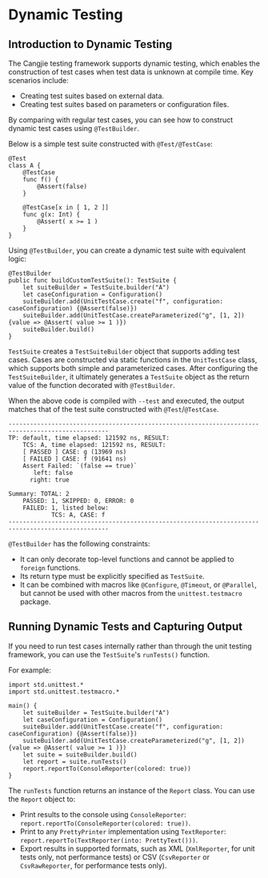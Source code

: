 # Dynamic Testing

## Introduction to Dynamic Testing

The Cangjie testing framework supports dynamic testing, which enables the construction of test cases when test data is unknown at compile time. Key scenarios include:

- Creating test suites based on external data.
- Creating test suites based on parameters or configuration files.

By comparing with regular test cases, you can see how to construct dynamic test cases using `@TestBuilder`.

Below is a simple test suite constructed with `@Test/@TestCase`:

<!-- run -->
```cangjie
@Test
class A {
    @TestCase
    func f() {
        @Assert(false)
    }

    @TestCase[x in [ 1, 2 ]]
    func g(x: Int) {
        @Assert( x >= 1 )
    }
}
```

Using `@TestBuilder`, you can create a dynamic test suite with equivalent logic:

<!-- run -->
```cangjie
@TestBuilder
public func buildCustomTestSuite(): TestSuite {
    let suiteBuilder = TestSuite.builder("A")
    let caseConfiguration = Configuration()
    suiteBuilder.add(UnitTestCase.create("f", configuration: caseConfiguration) {@Assert(false)})
    suiteBuilder.add(UnitTestCase.createParameterized("g", [1, 2]) {value => @Assert( value >= 1 )})
    suiteBuilder.build()
}
```

`TestSuite` creates a `TestSuiteBuilder` object that supports adding test cases. Cases are constructed via static functions in the `UnitTestCase` class, which supports both simple and parameterized cases. After configuring the `TestSuiteBuilder`, it ultimately generates a `TestSuite` object as the return value of the function decorated with `@TestBuilder`.

When the above code is compiled with `--test` and executed, the output matches that of the test suite constructed with `@Test`/`@TestCase`.

```text
--------------------------------------------------------------------------------------------------
TP: default, time elapsed: 121592 ns, RESULT:
    TCS: A, time elapsed: 121592 ns, RESULT:
    [ PASSED ] CASE: g (13969 ns)
    [ FAILED ] CASE: f (91641 ns)
    Assert Failed: `(false == true)`
       left: false
      right: true

Summary: TOTAL: 2
    PASSED: 1, SKIPPED: 0, ERROR: 0
    FAILED: 1, listed below:
            TCS: A, CASE: f
--------------------------------------------------------------------------------------------------
```

`@TestBuilder` has the following constraints:

- It can only decorate top-level functions and cannot be applied to `foreign` functions.
- Its return type must be explicitly specified as `TestSuite`.
- It can be combined with macros like `@Configure`, `@Timeout`, or `@Parallel`, but cannot be used with other macros from the `unittest.testmacro` package.

## Running Dynamic Tests and Capturing Output

If you need to run test cases internally rather than through the unit testing framework, you can use the `TestSuite`'s `runTests()` function.

For example:

<!-- run -->
```cangjie
import std.unittest.*
import std.unittest.testmacro.*

main() {
    let suiteBuilder = TestSuite.builder("A")
    let caseConfiguration = Configuration()
    suiteBuilder.add(UnitTestCase.create("f", configuration: caseConfiguration) {@Assert(false)})
    suiteBuilder.add(UnitTestCase.createParameterized("g", [1, 2]) {value => @Assert( value >= 1 )})
    let suite = suiteBuilder.build()
    let report = suite.runTests()
    report.reportTo(ConsoleReporter(colored: true))
}
```

The `runTests` function returns an instance of the `Report` class. You can use the `Report` object to:

- Print results to the console using `ConsoleReporter`: `report.reportTo(ConsoleReporter(colored: true))`.
- Print to any `PrettyPrinter` implementation using `TextReporter`: `report.reportTo(TextReporter(into: PrettyText()))`.
- Export results in supported formats, such as XML (`XmlReporter`, for unit tests only, not performance tests) or CSV (`CsvReporter` or `CsvRawReporter`, for performance tests only).